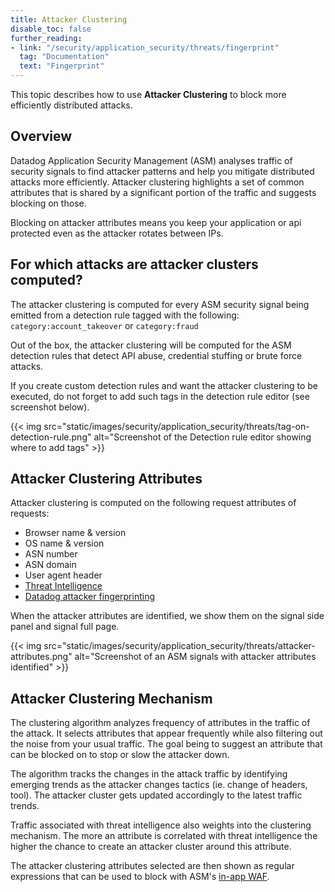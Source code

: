 ```yaml
---
title: Attacker Clustering
disable_toc: false
further_reading:
- link: "/security/application_security/threats/fingerprint"
  tag: "Documentation"
  text: "Fingerprint"
---
```


This topic describes how to use **Attacker Clustering** to block more efficiently distributed attacks.

## Overview

Datadog Application Security Management (ASM) analyses traffic of security signals to find attacker patterns and help you mitigate distributed attacks more efficiently. Attacker clustering highlights a set of common attributes that is shared by a significant portion of the traffic and suggests blocking on those.

Blocking on attacker attributes means you keep your application or api protected even as the attacker rotates between IPs.

## For which attacks are attacker clusters computed?

The attacker clustering is computed for every ASM security signal being emitted from a detection rule tagged with the following:
`category:account_takeover` or `category:fraud`

Out of the box, the attacker clustering will be computed for the ASM detection rules that detect API abuse, credential stuffing or brute force attacks.

If you create custom detection rules and want the attacker clustering to be executed, do not forget to add such tags in the detection rule editor (see screenshot below).

{{< img src="static/images/security/application_security/threats/tag-on-detection-rule.png" alt="Screenshot of the Detection rule editor showing where to add tags"  >}}

## Attacker Clustering Attributes

Attacker clustering is computed on the following request attributes of requests:
* Browser name & version
* OS name & version
* ASN number
* ASN domain
* User agent header
* [Threat Intelligence](./threat-intelligence.md)
* [Datadog attacker fingerprinting](./attacker-fingerprint.md)

When the attacker attributes are identified, we show them on the signal side panel and signal full page.

{{< img src="static/images/security/application_security/threats/attacker-attributes.png" alt="Screenshot of an ASM signals with attacker attributes identified"  >}}

## Attacker Clustering Mechanism

The clustering algorithm analyzes frequency of attributes in the traffic of the attack. It selects attributes that appear frequently while also filtering out the noise from your usual traffic. The goal being to suggest an attribute that can be blocked on to stop or slow the attacker down.

The algorithm  tracks the changes in the attack traffic by identifying emerging trends as the attacker changes tactics (ie. change of headers, tool). The attacker cluster gets updated accordingly to the latest traffic trends.

Traffic associated with threat intelligence also weights into the clustering mechanism. The more an attribute is correlated with threat intelligence the higher the chance to create an attacker cluster around this attribute.

The attacker clustering attributes selected are then shown as regular expressions that can be used to block with ASM's [in-app WAF](./inapp_waf_rules.md).
